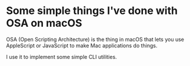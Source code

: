 # Some simple things I've done with OSA on macOS

OSA (Open Scripting Architecture) is the thing in macOS that lets you use AppleScript or JavaScript to make Mac applications do things.

I use it to implement some simple CLI utilities.
